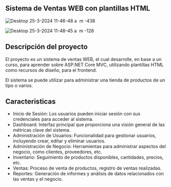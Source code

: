 ## Sistema de Ventas WEB con plantillas HTML

![Desktop 25-3-2024 11-46-48 a  m -438](https://github.com/xfiberex/SistemaVenta_ASP.NET_CORE_MVC/assets/135444565/218ff896-be60-4ddb-ae8d-f920cdc46ae1)

![Desktop 25-3-2024 11-48-45 a  m -128](https://github.com/xfiberex/SistemaVenta_ASP.NET_CORE_MVC/assets/135444565/3c80a402-c83e-4ecc-99e2-9fba5c3c6254)

## Descripción del proyecto
El proyecto es un sistema de ventas WEB, el cual desarrolle, en base a un curso, para aprender sobre ASP.NET Core MVC, utilizando plantillas HTML como recursos de diseño, para el frontend. 

El sistema se puede utilizar para administrar una tienda de productos de un tipo o varios.

## Caracteristicas

- Inicio de Sesión: Los usuarios pueden iniciar sesión con sus credenciales para acceder al sistema.
- Dashboard: Interfaz principal que proporciona una visión general de las métricas clave del sistema.
- Administración de Usuarios: Funcionalidad para gestionar usuarios, incluyendo crear, editar y eliminar usuarios.
- Administración de Negocio: Herramientas para administrar aspectos del negocio, como clientes, proveedores, etc.
- Inventario: Seguimiento de productos disponibles, cantidades, precios, etc.
- Ventas: Proceso de venta de productos, registro de ventas realizadas.
- Reportes: Generación de informes y análisis de datos relacionados con las ventas y el negocio.
